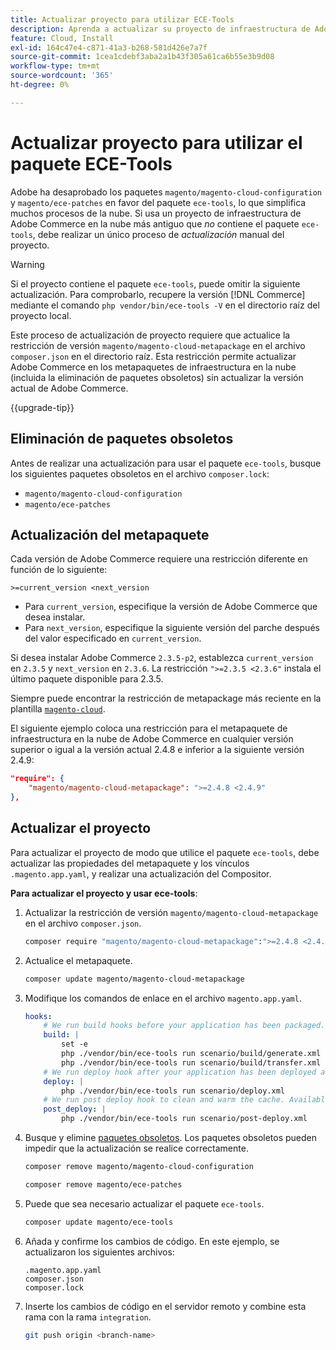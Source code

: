 ```yaml
---
title: Actualizar proyecto para utilizar ECE-Tools
description: Aprenda a actualizar su proyecto de infraestructura de Adobe Commerce en la nube para utilizar el paquete ECE-Tools y aprovechar las últimas correcciones y funciones.
feature: Cloud, Install
exl-id: 164c47e4-c871-41a3-b268-581d426e7a7f
source-git-commit: 1cea1cdebf3aba2a1b43f305a61ca6b55e3b9d08
workflow-type: tm+mt
source-wordcount: '365'
ht-degree: 0%

---
```


# Actualizar proyecto para utilizar el paquete ECE-Tools

Adobe ha desaprobado los paquetes `magento/magento-cloud-configuration` y `magento/ece-patches` en favor del paquete `ece-tools`, lo que simplifica muchos procesos de la nube. Si usa un proyecto de infraestructura de Adobe Commerce en la nube más antiguo que _no_ contiene el paquete `ece-tools`, debe realizar un único proceso de _actualización_ manual del proyecto.

>[!WARNING]
>
>Si el proyecto contiene el paquete `ece-tools`, puede omitir la siguiente actualización. Para comprobarlo, recupere la versión [!DNL Commerce] mediante el comando `php vendor/bin/ece-tools -V` en el directorio raíz del proyecto local.

Este proceso de actualización de proyecto requiere que actualice la restricción de versión `magento/magento-cloud-metapackage` en el archivo `composer.json` en el directorio raíz. Esta restricción permite actualizar Adobe Commerce en los metapaquetes de infraestructura en la nube (incluida la eliminación de paquetes obsoletos) sin actualizar la versión actual de Adobe Commerce.

{{upgrade-tip}}

## Eliminación de paquetes obsoletos

Antes de realizar una actualización para usar el paquete `ece-tools`, busque los siguientes paquetes obsoletos en el archivo `composer.lock`:

- `magento/magento-cloud-configuration`
- `magento/ece-patches`

## Actualización del metapaquete

Cada versión de Adobe Commerce requiere una restricción diferente en función de lo siguiente:

```
>=current_version <next_version
```

- Para `current_version`, especifique la versión de Adobe Commerce que desea instalar.
- Para `next_version`, especifique la siguiente versión del parche después del valor especificado en `current_version`.

Si desea instalar Adobe Commerce `2.3.5-p2`, establezca `current_version` en `2.3.5` y `next_version` en `2.3.6`. La restricción `">=2.3.5 <2.3.6"` instala el último paquete disponible para 2.3.5.

Siempre puede encontrar la restricción de metapackage más reciente en la plantilla [`magento-cloud` &#x200B;](https://github.com/magento/magento-cloud/blob/master/composer.json).

El siguiente ejemplo coloca una restricción para el metapaquete de infraestructura en la nube de Adobe Commerce en cualquier versión superior o igual a la versión actual 2.4.8 e inferior a la siguiente versión 2.4.9:

```json
"require": {
    "magento/magento-cloud-metapackage": ">=2.4.8 <2.4.9"
},
```

## Actualizar el proyecto

Para actualizar el proyecto de modo que utilice el paquete `ece-tools`, debe actualizar las propiedades del metapaquete y los vínculos `.magento.app.yaml`, y realizar una actualización del Compositor.

**Para actualizar el proyecto y usar ece-tools**:

1. Actualizar la restricción de versión `magento/magento-cloud-metapackage` en el archivo `composer.json`.

   ```bash
   composer require "magento/magento-cloud-metapackage":">=2.4.8 <2.4.9" --no-update
   ```

1. Actualice el metapaquete.

   ```bash
   composer update magento/magento-cloud-metapackage
   ```

1. Modifique los comandos de enlace en el archivo `magento.app.yaml`.

   ```yaml
   hooks:
       # We run build hooks before your application has been packaged.
       build: |
           set -e
           php ./vendor/bin/ece-tools run scenario/build/generate.xml
           php ./vendor/bin/ece-tools run scenario/build/transfer.xml
       # We run deploy hook after your application has been deployed and started.
       deploy: |
           php ./vendor/bin/ece-tools run scenario/deploy.xml
       # We run post deploy hook to clean and warm the cache. Available with ECE-Tools 2002.0.10.
       post_deploy: |
           php ./vendor/bin/ece-tools run scenario/post-deploy.xml
   ```

1. Busque y elimine [paquetes obsoletos](#remove-deprecated-packages). Los paquetes obsoletos pueden impedir que la actualización se realice correctamente.

   ```bash
   composer remove magento/magento-cloud-configuration
   ```

   ```bash
   composer remove magento/ece-patches
   ```

1. Puede que sea necesario actualizar el paquete `ece-tools`.

   ```bash
   composer update magento/ece-tools
   ```

1. Añada y confirme los cambios de código. En este ejemplo, se actualizaron los siguientes archivos:

   ```
   .magento.app.yaml
   composer.json
   composer.lock
   ```

1. Inserte los cambios de código en el servidor remoto y combine esta rama con la rama `integration`.

   ```bash
   git push origin <branch-name>
   ```

